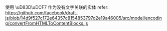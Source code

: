 
使用 \uD83D\uDCF7 作为没有文字关联的实体
refer: https://github.com/facebook/draft-js/blob/14d9f527c172e64357c8154853797d2e19a46005/src/model/encoding/convertFromHTMLToContentBlocks.js
